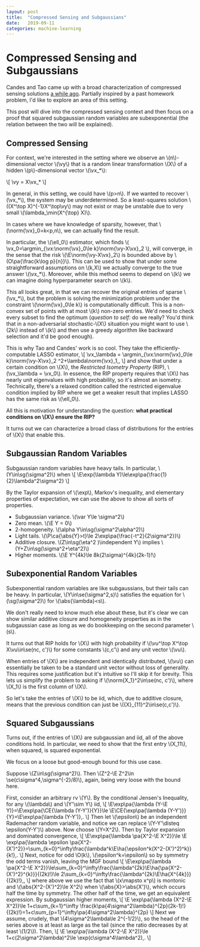```yaml
---
layout: post
title:  "Compressed Sensing and Subgaussians"
date:   2019-09-11
categories: machine-learning
---
```


# Compressed Sensing and Subgaussians

Candes and Tao came up with a broad characterization of compressed sensing solutions [a while ago](https://statweb.stanford.edu/~candes/papers/RIP.pdf). Partially inspired by a past homework problem, I'd like to explore an area of this setting.

This post will dive into the compressed sensing context and then focus on a proof that squared subgaussian random variables are subexponential (the relation between the two will be explained).

## Compressed Sensing

For context, we're interested in the setting where we observe an \\(n\\)-dimensional vector \\(\vy\\) that is a random linear transformation \\(X\\) of a hidden \\(p\\)-dimensional vector \\(\vx_*\\):

\\[
\vy = X\vx_*
\\]

In general, in this setting, we could have \\(p>n\\). If we wanted to recover \\(\vx_*\\), the system may be underdetermined. So a least-squares solution \\((X^\top X)^{-1}X^\top\vy\\) may not exist or may be unstable due to very small \\(\lambda_\min(X^{\top} X)\\).

In cases where we have knowledge of sparsity, however, that \\(\norm{\vx}_0=k<p,n\\), we can actually find the result.

In particular, the \\(\ell_0\\) estimator, which finds
\\(
\vx\_0=\argmin\_{\vx:\norm{\vx}\_0\le k}\norm{\vy-X\vx}\_2
\\), will converge, in the sense that the risk \\(\E\norm{\vy-X\vx}\_2\\) is bounded above by \\(O\pa{\frac{k\log p}{n}}\\). This can be used to show that under some straightforward assumptions on \\(k,X\\) we actually converge to the true answer \\(\vx\_*\\). Moreover, while this method seems to depend on \\(k\\) we can imagine doing hyperparameter search on \\(k\\).

This all looks great, in that we can recover the original entries of sparse \\(\vx\_*\\), but the problem is solving the minimization problem under the constraint \\(\norm{\vx}\_0\le k\\) is computationally difficult. This is a non-convex set of points with at most \\(k\\) non-zero entries. We'd need to check every subset to find the optimum (_question to self:_ do we really? You'd think that in a non-adversarial stochastic-\\(X\\) situation you might want to use \\(2k\\) instead of \\(k\\) and then use a greedy algorithm like backward selection and it'd be good enough).

This is why Tao and Candes' work is so cool. They take the efficiently-computable LASSO estimator,
\\[
\vx\_\lambda = \argmin\_{\vx:\norm{\vx}\_0\le k}\norm{\vy-X\vx}\_2
^2+\lambda\norm{\vx}\_1\,,
\\]
and show that under a certain condition on \\(X\\), the _Restricted Isometry Property_ (RIP), \\(\vx\_\lambda = \vx\_0\\). In essence, the RIP property requires that \\(X\\) has nearly unit eigenvalues with high probability, so it's almost an isometry. Technically, there's a relaxed condition called the restricted eigenvalue condition implied by RIP where we get a weaker result that implies LASSO has the same risk as \\(\ell_0\\).

All this is motivation for understanding the question: **what practical conditions on \\(X\\) ensure the RIP?**

It turns out we can characterize a broad class of distributions for the entries of \\(X\\) that enable this.

## Subgaussian Random Variables

Subgaussian random variables have heavy tails. In particular, \\(Y\in\sg(\sigma^2)\\) when
\\[
\E\exp(\lambda Y)\le\exp\pa{\frac{1}{2}\lambda^2\sigma^2}
\\]

By the Taylor expansion of \\(\exp\\), Markov's inequality, and elementary properties of expectation, we can use the above to show all sorts of properties.

* Subgaussian variance. \\(\var Y\le \sigma^2\\)
* Zero mean. \\(\E Y = 0\\)
* 2-homogeneity. \\(\alpha Y\in\sg(\sigma^2\alpha^2)\\)
* Light tails. \\(\P\ca{\abs{Y}>t}\le 2\exp\pa{\frac{-t^2}{2\sigma^2}}\\)
* Additive closure. \\(Z\in\sg(\eta^2 )\independent Y\\) implies \\(Y+Z\in\sg(\sigma^2+\eta^2)\\)
* Higher moments. \\(\E Y^{4k}\le 8k(2\sigma)^{4k}(2k-1)!\\)

## Subexponential Random Variables

Subexponential random variables are like subgaussians, but their tails can be heavy. In particular, \\(Y\in\se(\sigma^2,s)\\) satisfies the equation for \\(\sg(\sigma^2)\\) for \\(\abs{\lambda}<s\\).

We don't really need to know much else about these, but it's clear we can show similar additive closure and homogeneity properties as in the subgaussian case as long as we do bookkeeping on the second parameter \\(s\\).

It turns out that RIP holds for \\(X\\) with high probability if \\(\vu^\top X^\top X\vu\in\se(nc, c')\\) for some constants \\(c,c'\\) and any unit vector \\(\vu\\).

When entries of \\(X\\) are independent and identically distributed, \\(\vu\\) can essentially be taken to be a standard unit vector without loss of generality. This requires some justification but it's intuitive so I'll skip it for brevity. This lets us simplify the problem to asking if \\(\norm{X\_1}^2\in\se(nc, c')\\), where \\(X\_1\\) is the first column of \\(X\\).

So let's take the entries of \\(X\\) to be iid, which, due to additive closure, means that the previous condition can just be \\({X}_{11}^2\in\se(c,c')\\).

## Squared Subgaussians

Turns out, if the entries of \\(X\\) are subgaussian and iid, all of the above conditions hold. In particular, we need to show that the first entry \\(X_11\\), when squared, is squared exponential.

We focus on a loose but good-enough bound for this use case.

Suppose \\(Z\in\sg(\sigma^2)\\). Then \\(Z^2-\E Z^2\in \se(c\sigma^4,\sigma^{-2}/8)\\), again, being very loose with the bound here.

First, consider an arbitrary rv \\(Y\\). By the conditional Jensen's Inequality, for any \\(\lambda\\) and \\(Y'\sim Y\\) iid,
\\[
\E\exp\pa{\lambda (Y-\E Y)}=\E\exp\pa{\CE{\lambda (Y-Y')}{Y}}\le \E\CE{\exp\pa{\lambda (Y-Y')}}{Y}=\E\exp\pa{\lambda (Y-Y')}\,.
\\]
Then let \\(\epsilon\\) be an independent Rademacher random variable, and notice we can replace \\(Y-Y'\disteq \epsilon(Y-Y')\\) above. Now choose \\(Y=X^2\\). Then by Taylor expansion and dominated convergence,
\\[
\E\exp\pa{\lambda \pa{X^2-\E X^2}}\le \E \exp\pa{\lambda  \epsilon \pa{X^2-(X')^2}}=\sum_{k=0}^\infty\frac{\lambda^k\E\ha{\epsilon^k(X^2-(X')^2)^k}}{k!}\,.
\\]
Next, notice for odd \\O(k\\), \\(\epsilon^k=\epsilon\\) so by symmetry the odd terms vanish, leaving the MGF bound
\\[
\E\exp\pa{\lambda \pa{X^2-\E X^2}}\le\sum_{k=0}^\infty\frac{\lambda^{2k}\E\ha{\pa{X^2-(X')^2}^{k}}}{(2k)!}\le 2\sum_{k=0}^\infty\frac{\lambda^{2k}\E\ha{X^{4k}}}{(2k)!}\,,
\\]
where above we use the fact that \\(x\mapsto x^p\\) is montonic and \\(\abs{X^2-(X')^2}\le X^2\\) when \\(\abs{X}>\abs{X'}\\), which occurs half the time by symmetry. The other half of the time, we get an equivalent expression. By subgaussian higher moments,
\\[
\E \exp\pa{\lambda (X^2-\E X^2)}\le 1+c\sum_{k=1}^\infty \frac{k\pa{4\sigma^2\lambda}^{2p}(2k-1)!}{(2k)!}=1+c\sum_{p=1}^\infty\pa{4\sigma^2\lambda}^{2p}
\\]
Next we assume, crudely, that \\(4\sigma^2\lambda\le 2^{-1/2}\\), so the head of the series above is at least as large as the tail (since the ratio decreases by at least \\(1/2\\)). Then,
\\[
\E \exp\pa{\lambda (X^2-\E X^2)}\le 1+c(2\sigma^2\lambda)^2\le \exp(c\sigma^4\lambda^2)\,.
\\]
